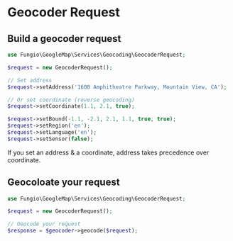 # Geocoder Request

## Build a geocoder request

``` php
use Fungio\GoogleMap\Services\Geocoding\GeocoderRequest;

$request = new GeocoderRequest();

// Set address
$request->setAddress('1600 Amphitheatre Parkway, Mountain View, CA');

// Or set coordinate (reverse geocoding)
$request->setCoordinate(1.1, 2.1, true);

$request->setBound(-1.1, -2.1, 2.1, 1.1, true, true);
$request->setRegion('en');
$request->setLanguage('en');
$request->setSensor(false);
```

If you set an address & a coordinate, address takes precedence over coordinate.

## Geocoloate your request

``` php
use Fungio\GoogleMap\Services\Geocoding\GeocoderRequest;

$request = new GeocoderRequest();

// Geocode your request
$response = $geocoder->geocode($request);
```
